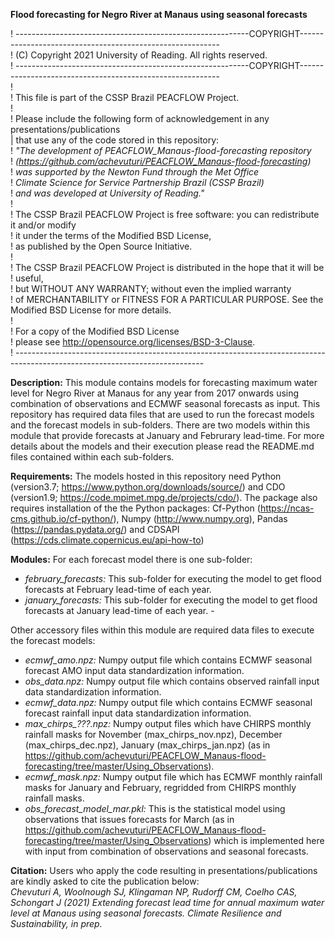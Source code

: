 **Flood forecasting for Negro River at Manaus using seasonal forecasts**

! ----------------------------------------------------------COPYRIGHT----------------------------------------------------------\
! (C) Copyright 2021 University of Reading. All rights reserved.\
! ----------------------------------------------------------COPYRIGHT----------------------------------------------------------\
!\
! This file is part of the CSSP Brazil PEACFLOW Project. \
!\
! Please include the following form of acknowledgement in any presentations/publications\
| that use any of the code stored in this repository:\
! *"The development of PEACFLOW_Manaus-flood-forecasting repository*\
! *(https://github.com/achevuturi/PEACFLOW_Manaus-flood-forecasting)* \
! *was supported by the Newton Fund through the Met Office*\
! *Climate Science for Service Partnership Brazil (CSSP Brazil)*\
! *and was developed at University of Reading."*\
!\
! The CSSP Brazil PEACFLOW Project is free software: you can redistribute it and/or modify\
! it under the terms of the Modified BSD License,\
! as published by the Open Source Initiative.\
!\
! The CSSP Brazil PEACFLOW Project is distributed in the hope that it will be ! useful,\
! but WITHOUT ANY WARRANTY; without even the implied warranty\
! of MERCHANTABILITY or FITNESS FOR A PARTICULAR PURPOSE. See the Modified BSD License for more details.\
!\
! For a copy of the Modified BSD License \
! please see <http://opensource.org/licenses/BSD-3-Clause>.\
! -----------------------------------------------------------------------------------------------------------------------------

**Description:**
This module contains models for forecasting maximum water level for Negro River at Manaus for any year from 2017 onwards using combination of observations and ECMWF seasonal forecasts as input. This repository has required data files that are used to run the forecast models and the forecast models in sub-folders. There are two models within this module that provide forecasts at January and Februrary lead-time. For more details about the models and their execution please read the README.md files contained within each sub-folders.  

**Requirements:**
The models hosted in this repository need Python (version3.7; https://www.python.org/downloads/source/) and CDO (version1.9; https://code.mpimet.mpg.de/projects/cdo/). The package also requires installation of the the Python packages: Cf-Python (https://ncas-cms.github.io/cf-python/), Numpy (http://www.numpy.org), Pandas (https://pandas.pydata.org/) and CDSAPI (https://cds.climate.copernicus.eu/api-how-to)

**Modules:**
For each forecast model there is one sub-folder:
- *february_forecasts:* This sub-folder for executing the model to get flood forecasts at February lead-time of each year. 
- *january_forecasts:*  This sub-folder for executing the model to get flood forecasts at January lead-time of each year. -

Other accessory files within this module are required data files to execute the forecast models:
- *ecmwf_amo.npz:* Numpy output file which contains ECMWF seasonal forecast AMO input data standardization information.
- *obs_data.npz:* Numpy output file which contains observed rainfall input data standardization information.
- *ecmwf_data.npz:* Numpy output file which contains ECMWF seasonal forecast rainfall input data standardization information.
- *max_chirps_???.npz:* Numpy output files which have CHIRPS monthly rainfall masks for November (max_chirps_nov.npz), December (max_chirps_dec.npz), January (max_chirps_jan.npz) (as in https://github.com/achevuturi/PEACFLOW_Manaus-flood-forecasting/tree/master/Using_Observations).
- *ecmwf_mask.npz:* Numpy output file which has ECMWF monthly rainfall masks for January and February, regridded from CHIRPS monthly rainfall masks.
- *obs_forecast_model_mar.pkl:* This is the statistical model using observations that issues forecasts for March (as in https://github.com/achevuturi/PEACFLOW_Manaus-flood-forecasting/tree/master/Using_Observations) which is implemented here with input from combination of observations and seasonal forecasts.

**Citation:**
Users who apply the code resulting in presentations/publications are kindly asked to cite the publication below:\
*Chevuturi A, Woolnough SJ, Klingaman NP, Rudorff CM, Coelho CAS, Schongart J (2021) Extending forecast lead time for annual maximum water level at Manaus using seasonal forecasts. Climate Resilience and Sustainability, in prep.*
